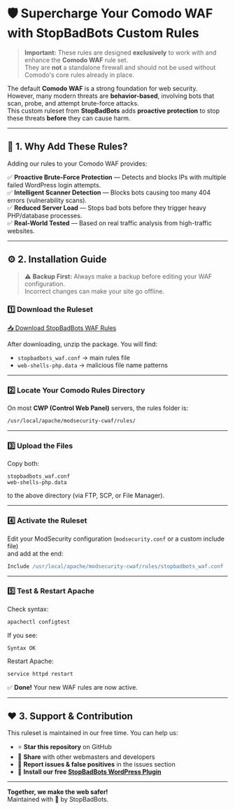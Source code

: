 # 🛡️ Supercharge Your Comodo WAF with StopBadBots Custom Rules

> **Important:** These rules are designed **exclusively** to work with and enhance the **Comodo WAF** rule set.  
> They are **not** a standalone firewall and should not be used without Comodo's core rules already in place.

The default **Comodo WAF** is a strong foundation for web security.  
However, many modern threats are **behavior-based**, involving bots that scan, probe, and attempt brute-force attacks.  
This custom ruleset from **StopBadBots** adds **proactive protection** to stop these threats **before** they can cause harm.

---

## 🚀 1. Why Add These Rules?

Adding our rules to your Comodo WAF provides:

✅ **Proactive Brute-Force Protection** — Detects and blocks IPs with multiple failed WordPress login attempts.  
✅ **Intelligent Scanner Detection** — Blocks bots causing too many 404 errors (vulnerability scans).  
✅ **Reduced Server Load** — Stops bad bots before they trigger heavy PHP/database processes.  
✅ **Real-World Tested** — Based on real traffic analysis from high-traffic websites.  

---

## ⚙️ 2. Installation Guide

> ⚠️ **Backup First:** Always make a backup before editing your WAF configuration.  
> Incorrect changes can make your site go offline.

### 1️⃣ Download the Ruleset
[📥 Download StopBadBots WAF Rules](LINK_TO_DOWNLOAD_YOUR_RULES_ZIP_FILE)

After downloading, unzip the package. You will find:
- `stopbadbots_waf.conf` → main rules file
- `web-shells-php.data` → malicious file name patterns

---

### 2️⃣ Locate Your Comodo Rules Directory
On most **CWP (Control Web Panel)** servers, the rules folder is:
```bash
/usr/local/apache/modsecurity-cwaf/rules/
```

---

### 3️⃣ Upload the Files
Copy both:
```text
stopbadbots_waf.conf
web-shells-php.data
```
to the above directory (via FTP, SCP, or File Manager).

---

### 4️⃣ Activate the Ruleset
Edit your ModSecurity configuration (`modsecurity.conf` or a custom include file)  
and add at the end:
```apache
Include /usr/local/apache/modsecurity-cwaf/rules/stopbadbots_waf.conf
```

---

### 5️⃣ Test & Restart Apache
Check syntax:
```bash
apachectl configtest
```
If you see:
```
Syntax OK
```
Restart Apache:
```bash
service httpd restart
```

✅ **Done!** Your new WAF rules are now active.

---

## ❤️ 3. Support & Contribution

This ruleset is maintained in our free time. You can help us:

- ⭐ **Star this repository** on GitHub  
- 📣 **Share** with other webmasters and developers  
- 🐛 **Report issues & false positives** in the issues section  
- 🔌 **Install our free [StopBadBots WordPress Plugin](https://wordpress.org/plugins/stopbadbots/)**  

---

**Together, we make the web safer!**  
Maintained with 💙 by StopBadBots.
